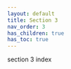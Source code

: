 ```yaml
---
layout: default
title: Section 3
nav_order: 3
has_children: true
has_toc: true
---
```


section 3 index